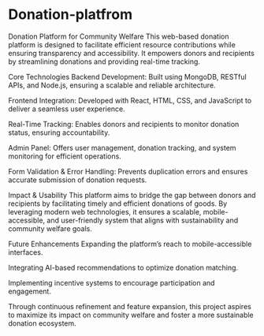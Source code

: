 # Donation-platfrom
 Donation Platform for Community Welfare This web-based donation platform is designed to facilitate efficient resource contributions while ensuring transparency and accessibility. It empowers donors and recipients by streamlining donations and providing real-time tracking.

Core Technologies
Backend Development: Built using MongoDB, RESTful APIs, and Node.js, ensuring a scalable and reliable architecture.

Frontend Integration: Developed with React, HTML, CSS, and JavaScript to deliver a seamless user experience.

Real-Time Tracking: Enables donors and recipients to monitor donation status, ensuring accountability.

Admin Panel: Offers user management, donation tracking, and system monitoring for efficient operations.

Form Validation & Error Handling: Prevents duplication errors and ensures accurate submission of donation requests.

Impact & Usability
This platform aims to bridge the gap between donors and recipients by facilitating timely and efficient donations of goods. By leveraging modern web technologies, it ensures a scalable, mobile-accessible, and user-friendly system that aligns with sustainability and community welfare goals.

Future Enhancements
Expanding the platform’s reach to mobile-accessible interfaces.

Integrating AI-based recommendations to optimize donation matching.

Implementing incentive systems to encourage participation and engagement.

Through continuous refinement and feature expansion, this project aspires to maximize its impact on community welfare and foster a more sustainable donation ecosystem.
